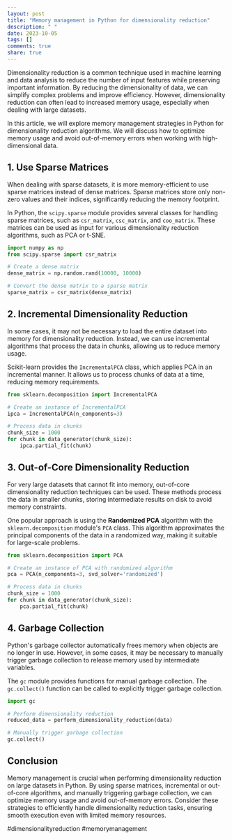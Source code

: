 ```yaml
---
layout: post
title: "Memory management in Python for dimensionality reduction"
description: " "
date: 2023-10-05
tags: []
comments: true
share: true
---
```


Dimensionality reduction is a common technique used in machine learning and data analysis to reduce the number of input features while preserving important information. By reducing the dimensionality of data, we can simplify complex problems and improve efficiency. However, dimensionality reduction can often lead to increased memory usage, especially when dealing with large datasets.

In this article, we will explore memory management strategies in Python for dimensionality reduction algorithms. We will discuss how to optimize memory usage and avoid out-of-memory errors when working with high-dimensional data.

## 1. Use Sparse Matrices

When dealing with sparse datasets, it is more memory-efficient to use sparse matrices instead of dense matrices. Sparse matrices store only non-zero values and their indices, significantly reducing the memory footprint.

In Python, the `scipy.sparse` module provides several classes for handling sparse matrices, such as `csr_matrix`, `csc_matrix`, and `coo_matrix`. These matrices can be used as input for various dimensionality reduction algorithms, such as PCA or t-SNE.

```python
import numpy as np
from scipy.sparse import csr_matrix

# Create a dense matrix
dense_matrix = np.random.rand(10000, 10000)

# Convert the dense matrix to a sparse matrix
sparse_matrix = csr_matrix(dense_matrix)
```

## 2. Incremental Dimensionality Reduction

In some cases, it may not be necessary to load the entire dataset into memory for dimensionality reduction. Instead, we can use incremental algorithms that process the data in chunks, allowing us to reduce memory usage.

Scikit-learn provides the `IncrementalPCA` class, which applies PCA in an incremental manner. It allows us to process chunks of data at a time, reducing memory requirements.

```python
from sklearn.decomposition import IncrementalPCA

# Create an instance of IncrementalPCA
ipca = IncrementalPCA(n_components=3)

# Process data in chunks
chunk_size = 1000
for chunk in data_generator(chunk_size):
    ipca.partial_fit(chunk)
```

## 3. Out-of-Core Dimensionality Reduction

For very large datasets that cannot fit into memory, out-of-core dimensionality reduction techniques can be used. These methods process the data in smaller chunks, storing intermediate results on disk to avoid memory constraints.

One popular approach is using the **Randomized PCA** algorithm with the `sklearn.decomposition` module's `PCA` class. This algorithm approximates the principal components of the data in a randomized way, making it suitable for large-scale problems.

```python
from sklearn.decomposition import PCA

# Create an instance of PCA with randomized algorithm
pca = PCA(n_components=3, svd_solver='randomized')

# Process data in chunks
chunk_size = 1000
for chunk in data_generator(chunk_size):
    pca.partial_fit(chunk)
```

## 4. Garbage Collection

Python's garbage collector automatically frees memory when objects are no longer in use. However, in some cases, it may be necessary to manually trigger garbage collection to release memory used by intermediate variables.

The `gc` module provides functions for manual garbage collection. The `gc.collect()` function can be called to explicitly trigger garbage collection.

```python
import gc

# Perform dimensionality reduction
reduced_data = perform_dimensionality_reduction(data)

# Manually trigger garbage collection
gc.collect()
```

## Conclusion

Memory management is crucial when performing dimensionality reduction on large datasets in Python. By using sparse matrices, incremental or out-of-core algorithms, and manually triggering garbage collection, we can optimize memory usage and avoid out-of-memory errors. Consider these strategies to efficiently handle dimensionality reduction tasks, ensuring smooth execution even with limited memory resources.

#dimensionalityreduction #memorymanagement